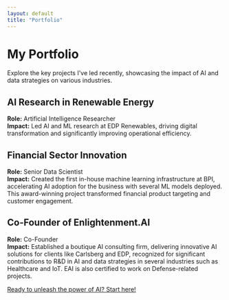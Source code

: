 ```yaml
---
layout: default
title: "Portfolio"
---
```


# My Portfolio

Explore the key projects I've led recently, showcasing the impact of AI and data strategies on various industries.

## AI Research in Renewable Energy
**Role:** Artificial Intelligence Researcher  
**Impact:** Led AI and ML research at EDP Renewables, driving digital transformation and significantly improving operational efficiency.

## Financial Sector Innovation
**Role:** Senior Data Scientist  
**Impact:** Created the first in-house machine learning infrastructure at BPI, accelerating AI adoption for the business with several ML models deployed. This award-winning project transformed financial product targeting and customer engagement.

## Co-Founder of Enlightenment.AI
**Role:** Co-Founder  
**Impact:** Established a boutique AI consulting firm, delivering innovative AI solutions for clients like Carlsberg and EDP, recognized for significant contributions to R&D in AI and data strategies in several industries such as Healthcare and IoT. EAI is also certified to work on Defense-related projects.

[Ready to unleash the power of AI? Start here!](services.md)